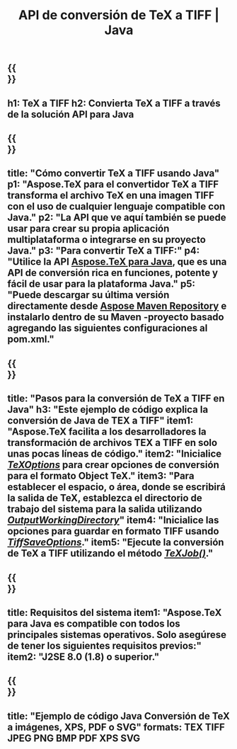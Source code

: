 ﻿---
translation: true
template: /_templates/_conversion-child-java.md
title: API de conversión de TeX a TIFF | Java
description: Funcionalidad de conversión de TeX a TIFF. Integre esta biblioteca Java local en su proyecto o use aplicaciones multiplataforma para convertir TeX a TIFF.
keywords: tex a tiff api java, tex2tiff integrar
url: /java/conversion/tex-to-tiff/
family: tex
platformtag: java
feature: conversion
informat: TEX
outformat: TIFF
otherformats: BMP PNG JPEG XPS PDF SVG
---

{{<section banner>}}
---
h1: TeX a TIFF
h2: Convierta TeX a TIFF a través de la solución API para Java
---

{{<section overview>}}
---
title: "Cómo convertir TeX a TIFF usando Java"
p1: "Aspose.TeX para el convertidor TeX a TIFF transforma el archivo TeX en una imagen TIFF con el uso de cualquier lenguaje compatible con Java."
p2: "La API que ve aquí también se puede usar para crear su propia aplicación multiplataforma o integrarse en su proyecto Java."
p3: "Para convertir TeX a TIFF:"
p4: "Utilice la API [Aspose.TeX para Java](https://products.aspose.com/tex/java), que es una API de conversión rica en funciones, potente y fácil de usar para la plataforma Java."
p5: "Puede descargar su última versión directamente desde [Aspose Maven Repository](https://repository.aspose.com/tex/) e instalarlo dentro de su Maven -proyecto basado agregando las siguientes configuraciones al pom.xml."
---

{{<section feature1>}}
---
title: "Pasos para la conversión de TeX a TIFF en Java"
h3: "Este ejemplo de código explica la conversión de Java de TEX a TIFF"
item1: "Aspose.TeX facilita a los desarrolladores la transformación de archivos TEX a TIFF en solo unas pocas líneas de código."
item2: "Inicialice [*TeXOptions*](https://reference.aspose.com/tex/java/com.aspose.tex/TeXOptions) para crear opciones de conversión para el formato Object TeX."
item3: "Para establecer el espacio, o área, donde se escribirá la salida de TeX, establezca el directorio de trabajo del sistema para la salida utilizando [*OutputWorkingDirectory*](https://reference.aspose.com/tex/java/com.aspose.tex/TeXOptions#getOutputWorkingDirectory--)"
item4: "Inicialice las opciones para guardar en formato TIFF usando [*TiffSaveOptions*](https://reference.aspose.com/tex/java/com.aspose.tex.rendering/TiffSaveOptions)."
item5: "Ejecute la conversión de TeX a TIFF utilizando el método [*TeXJob()*](https://reference.aspose.com/tex/java/com.aspose.tex/TeXJob)."
---

{{<section feature2>}}
---
title: Requisitos del sistema
item1: "Aspose.TeX para Java es compatible con todos los principales sistemas operativos. Solo asegúrese de tener los siguientes requisitos previos:"
item2: "J2SE 8.0 (1.8) o superior."
---

{{<section widget>}}
---
title: "Ejemplo de código Java Conversión de TeX a imágenes, XPS, PDF o SVG"
formats: TEX TIFF JPEG PNG BMP PDF XPS SVG
---